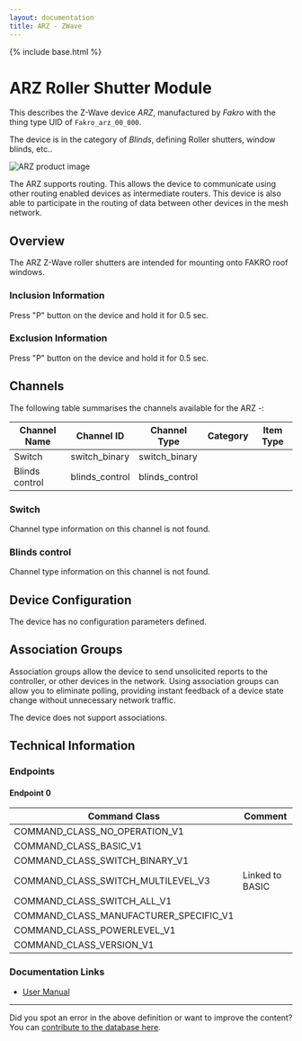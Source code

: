 ```yaml
---
layout: documentation
title: ARZ - ZWave
---
```


{% include base.html %}

# ARZ Roller Shutter Module
This describes the Z-Wave device *ARZ*, manufactured by *Fakro* with the thing type UID of ```Fakro_arz_00_000```.

The device is in the category of *Blinds*, defining Roller shutters, window blinds, etc..

![ARZ product image](https://opensmarthouse.org/assets/zwave/attachments/248/arz.jpg)


The ARZ supports routing. This allows the device to communicate using other routing enabled devices as intermediate routers.  This device is also able to participate in the routing of data between other devices in the mesh network.

## Overview

The ARZ Z-Wave roller shutters are intended for mounting onto FAKRO roof windows.

### Inclusion Information

Press "P" button on the device and hold it for 0.5 sec.

### Exclusion Information

Press "P" button on the device and hold it for 0.5 sec.

## Channels

The following table summarises the channels available for the ARZ -:

| Channel Name | Channel ID | Channel Type | Category | Item Type |
|--------------|------------|--------------|----------|-----------|
| Switch | switch_binary | switch_binary |  |  | 
| Blinds control | blinds_control | blinds_control |  |  | 

### Switch
Channel type information on this channel is not found.

### Blinds control
Channel type information on this channel is not found.



## Device Configuration

The device has no configuration parameters defined.

## Association Groups

Association groups allow the device to send unsolicited reports to the controller, or other devices in the network. Using association groups can allow you to eliminate polling, providing instant feedback of a device state change without unnecessary network traffic.

The device does not support associations.
## Technical Information

### Endpoints

#### Endpoint 0

| Command Class | Comment |
|---------------|---------|
| COMMAND_CLASS_NO_OPERATION_V1| |
| COMMAND_CLASS_BASIC_V1| |
| COMMAND_CLASS_SWITCH_BINARY_V1| |
| COMMAND_CLASS_SWITCH_MULTILEVEL_V3| Linked to BASIC|
| COMMAND_CLASS_SWITCH_ALL_V1| |
| COMMAND_CLASS_MANUFACTURER_SPECIFIC_V1| |
| COMMAND_CLASS_POWERLEVEL_V1| |
| COMMAND_CLASS_VERSION_V1| |

### Documentation Links

* [User Manual](https://www.opensmarthouse.org/zwavedatabase/248/AJP-Z-WAVE-FAKRO-EN.pdf)

---

Did you spot an error in the above definition or want to improve the content?
You can [contribute to the database here](https://www.opensmarthouse.org/zwavedatabase/248).
